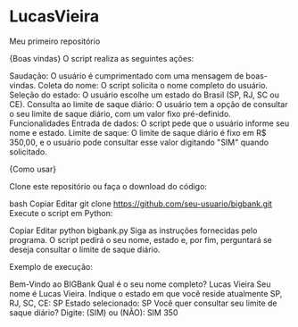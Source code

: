 # LucasVieira
Meu primeiro repositório


{Boas vindas}
O script realiza as seguintes ações:

Saudação: O usuário é cumprimentado com uma mensagem de boas-vindas.
Coleta do nome: O script solicita o nome completo do usuário.
Seleção do estado: O usuário escolhe um estado do Brasil (SP, RJ, SC ou CE).
Consulta ao limite de saque diário: O usuário tem a opção de consultar o seu limite de saque diário, com um valor fixo pré-definido.
Funcionalidades
Entrada de dados: O script pede que o usuário informe seu nome e estado.
Limite de saque: O limite de saque diário é fixo em R$ 350,00, e o usuário pode consultar esse valor digitando "SIM" quando solicitado.


{Como usar}

Clone este repositório ou faça o download do código:

bash
Copiar
Editar
git clone https://github.com/seu-usuario/bigbank.git
Execute o script em Python:

Copiar
Editar
python bigbank.py
Siga as instruções fornecidas pelo programa. O script pedirá o seu nome, estado e, por fim, perguntará se deseja consultar o limite de saque diário.

Exemplo de execução:

Bem-Vindo ao BIGBank
Qual é o seu nome completo? Lucas Vieira
Seu nome é Lucas Vieira.
Indique o estado em que você reside atualmente
SP, RJ, SC, CE: SP
Estado selecionado:
SP
Você quer consultar seu limite de saque diário?
Digite: (SIM) ou (NÃO): SIM
350
